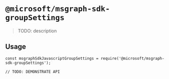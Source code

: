 # `@microsoft/msgraph-sdk-groupSettings`

> TODO: description

## Usage

```
const msgraphSdkJavascriptGroupSettings = require('@microsoft/msgraph-sdk-groupSettings');

// TODO: DEMONSTRATE API
```
